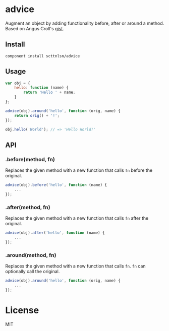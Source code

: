 advice
======

Augment an object by adding functionality before, after or around a method.  Based on Angus Croll's [gist](https://gist.github.com/angus-c/2864853).

## Install

    component install scttnlsn/advice

## Usage

```js
var obj = {
    hello: function (name) {
        return 'Hello ' + name;
    }
};

advice(obj).around('hello', function (orig, name) {
    return orig() + '!';
});

obj.hello('World'); // => 'Hello World!'
```

## API

### .before(method, fn)

Replaces the given method with a new function that calls `fn` before the original.

```js
advice(obj).before('hello', function (name) {
    ...
});
```

### .after(method, fn)

Replaces the given method with a new function that calls `fn` after the original.

```js
advice(obj).after('hello', function (name) {
    ...
});
```

### .around(method, fn)

Replaces the given method with a new function that calls `fn`.  `fn` can optionally call the original.

```js
advice(obj).around('hello', function (orig, name) {
    ...
});
```

# License

MIT